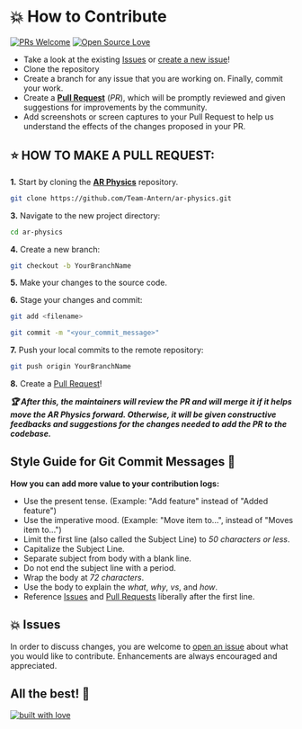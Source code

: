 # 💥 How to Contribute

[![PRs Welcome](https://img.shields.io/badge/PRs-welcome-brightgreen.svg?style=flat-square)](https://github.com/Team-Antern/blog.antern.co/pulls)
[![Open Source Love](https://raw.githubusercontent.com/ellerbrock/open-source-badges/master/badges/open-source-v1/open-source.png)](https://github.com/Team-Antern/blog.antern.co)

- Take a look at the existing [Issues](https://github.com/Team-Antern/ar-physics/issues) or [create a new issue](https://github.com/Team-Antern/ar-physics/issues/new/choose)!
- Clone the repository
- Create a branch for any issue that you are working on. Finally, commit your work.
- Create a **[Pull Request](https://github.com/Team-Antern/ar-physics/compare)** (_PR_), which will be promptly reviewed and given suggestions for improvements by the community.
- Add screenshots or screen captures to your Pull Request to help us understand the effects of the changes proposed in your PR.

## ⭐ HOW TO MAKE A PULL REQUEST:

**1.** Start by cloning the [**AR Physics**](https://github.com/Team-Antern/ar-physics) repository. 

```bash
git clone https://github.com/Team-Antern/ar-physics.git
```
**3.** Navigate to the new project directory:

```bash
cd ar-physics
```

**4.** Create a new branch:

```bash
git checkout -b YourBranchName
```
**5.** Make your changes to the source code.

**6.** Stage your changes and commit:

```bash
git add <filename>
```

```bash
git commit -m "<your_commit_message>"
```

**7.** Push your local commits to the remote repository:

```bash
git push origin YourBranchName
```

**8.** Create a [Pull Request](https://help.github.com/en/github/collaborating-with-issues-and-pull-requests/creating-a-pull-request)!

**_🏆 After this, the maintainers will review the PR and will merge it if it helps move the AR Physics forward. Otherwise, it will be given constructive feedbacks and suggestions for the changes needed to add the PR to the codebase._**

## Style Guide for Git Commit Messages 📝

**How you can add more value to your contribution logs:**

- Use the present tense. (Example: "Add feature" instead of "Added feature")
- Use the imperative mood. (Example: "Move item to...", instead of "Moves item to...")
- Limit the first line (also called the Subject Line) to _50 characters or less_.
- Capitalize the Subject Line.
- Separate subject from body with a blank line.
- Do not end the subject line with a period.
- Wrap the body at _72 characters_.
- Use the body to explain the _what_, _why_, _vs_, and _how_.
- Reference [Issues](https://github.com/Team-Antern/ar-physics/issues) and [Pull Requests](https://github.com/Team-Antern/ar-physics/pulls) liberally after the first line.

## 💥 Issues

In order to discuss changes, you are welcome to [open an issue](https://github.com/Team-Antern/ar-physics/issues/new/choose) about what you would like to contribute. Enhancements are always encouraged and appreciated.

## All the best! 🥇

[![built with love](https://forthebadge.com/images/badges/built-with-love.svg)](https://github.com/Team-Antern/ar-physics)